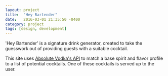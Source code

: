 ```yaml
---
layout: project
title:  "Hey Bartender"
date:   2016-03-01 21:35:50 -0400
category: project
tags: [design, development]
---
```


'Hey Bartender' is a signature drink generator, created to take the guesswork out of providing guests with a suitable cocktail.

This site uses [Absolute Vodka's API](http://addb.absolutdrinks.com/docs/) to match a base spirit and flavor profile to a list of potential cocktails. One of these cocktails is served up to the user.  